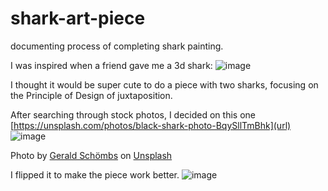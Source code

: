 # shark-art-piece
documenting process of completing shark painting. 

I was inspired when a friend gave me a 3d shark:
![image](https://github.com/swan-07/shark-art-piece/assets/100081902/0648009a-366d-4cbf-955b-a9035ac84a7c)

I thought it would be super cute to do a piece with two sharks, focusing on the Principle of Design of juxtaposition.

After searching through stock photos, I decided on this one [https://unsplash.com/photos/black-shark-photo-BqySllTmBhk](url) ![image](https://github.com/swan-07/shark-art-piece/assets/100081902/f26904d6-ccd6-4429-8d91-a9945421dc84)

Photo by <a href="https://unsplash.com/@geerald?utm_content=creditCopyText&utm_medium=referral&utm_source=unsplash">Gerald Schömbs</a> on <a href="https://unsplash.com/photos/black-shark-photo-BqySllTmBhk?utm_content=creditCopyText&utm_medium=referral&utm_source=unsplash">Unsplash</a>

I flipped it to make the piece work better. ![image](https://github.com/swan-07/shark-art-piece/assets/100081902/68b4342e-ac87-4825-8363-e3d9c4845735)
